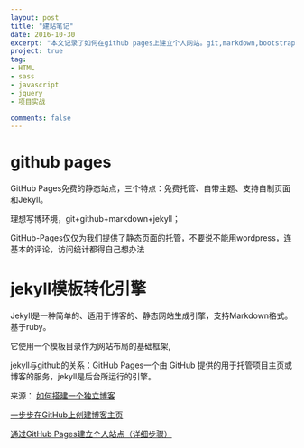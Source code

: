 ```yaml
---
layout: post
title: "建站笔记"
date: 2016-10-30
excerpt: "本文记录了如何在github pages上建立个人网站。git,markdown,bootstrap,jekyll。"
project: true
tag:
- HTML
- sass
- javascript
- jquery
- 项目实战

comments: false
---
```

# github pages

GitHub Pages免费的静态站点，三个特点：免费托管、自带主题、支持自制页面和Jekyll。

理想写博环境，git+github+markdown+jekyll；

GitHub-Pages仅仅为我们提供了静态页面的托管，不要说不能用wordpress，连基本的评论，访问统计都得自己想办法


# jekyll模板转化引擎

Jekyll是一种简单的、适用于博客的、静态网站生成引擎，支持Markdown格式。基于ruby。

它使用一个模板目录作为网站布局的基础框架,

jekyll与github的关系：GitHub Pages一个由 GitHub 提供的用于托管项目主页或博客的服务，jekyll是后台所运行的引擎。



来源：
<a href= "http://www.jianshu.com/p/05289a4bc8b2" target="_blank">如何搭建一个独立博客</a>

<a href= "http://www.pchou.info/ssgithubPage/2013-01-03-build-github-blog-page-01.html" target="_blank">一步步在GitHub上创建博客主页</a>

<a href = "http://www.cnblogs.com/purediy/archive/2013/03/07/2948892.html" target="_blank">通过GitHub Pages建立个人站点（详细步骤）</a>